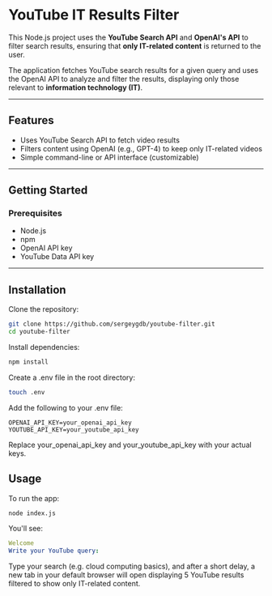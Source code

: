# YouTube IT Results Filter

This Node.js project uses the **YouTube Search API** and **OpenAI's API** to filter search results, ensuring that **only IT-related content** is returned to the user.

The application fetches YouTube search results for a given query and uses the OpenAI API to analyze and filter the results, displaying only those relevant to **information technology (IT)**.

---

## Features

- Uses YouTube Search API to fetch video results
- Filters content using OpenAI (e.g., GPT-4) to keep only IT-related videos
- Simple command-line or API interface (customizable)

---

## Getting Started

### Prerequisites

- Node.js
- npm
- OpenAI API key
- YouTube Data API key

---

## Installation

Clone the repository:

``` bash
git clone https://github.com/sergeygdb/youtube-filter.git
cd youtube-filter
```
Install dependencies:

``` bash
npm install
```

Create a .env file in the root directory:

``` bash
touch .env
```

Add the following to your .env file:

``` env
OPENAI_API_KEY=your_openai_api_key
YOUTUBE_API_KEY=your_youtube_api_key
```

Replace your_openai_api_key and your_youtube_api_key with your actual keys.

## Usage

To run the app:

``` bash
node index.js
```

You'll see:

``` yaml
Welcome
Write your YouTube query:
```
Type your search (e.g. cloud computing basics), and after a short delay, a new tab in your default browser will open displaying 5 YouTube results filtered to show only IT-related content.
